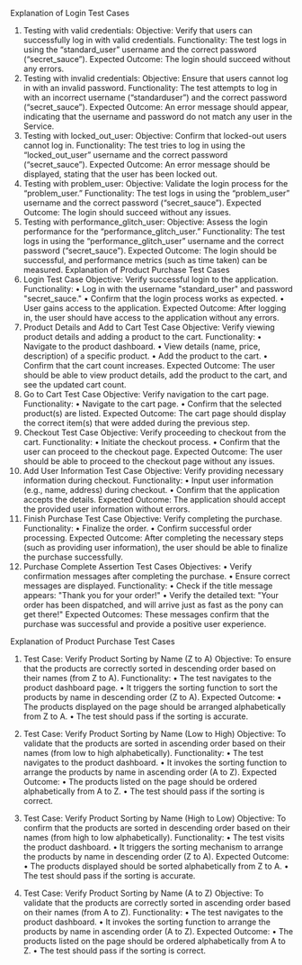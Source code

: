 Explanation of Login Test Cases
1.	Testing with valid credentials:
Objective: Verify that users can successfully log in with valid credentials.
Functionality: The test logs in using the “standard_user” username and the correct password (“secret_sauce”).
Expected Outcome: The login should succeed without any errors.
2.	Testing with invalid credentials:
Objective: Ensure that users cannot log in with an invalid password.
Functionality: The test attempts to log in with an incorrect username (“standarduser”) and the correct password (“secret_sauce”).
Expected Outcome: An error message should appear, indicating that the username and password do not match any user in the Service. 
3.	Testing with locked_out_user:
Objective: Confirm that locked-out users cannot log in.
Functionality: The test tries to log in using the “locked_out_user” username and the correct password (“secret_sauce”).
Expected Outcome: An error message should be displayed, stating that the user has been locked out.
4.	Testing with problem_user:
Objective: Validate the login process for the “problem_user.”
Functionality: The test logs in using the “problem_user” username and the correct password (“secret_sauce”).
Expected Outcome: The login should succeed without any issues.
5.	Testing with performance_glitch_user:
Objective: Assess the login performance for the “performance_glitch_user.”
Functionality: The test logs in using the “performance_glitch_user” username and the correct password (“secret_sauce”).
Expected Outcome: The login should be successful, and performance metrics (such as time taken) can be measured.
Explanation of Product Purchase Test Cases
1.	Login Test Case 
Objective: Verify successful login to the application. 
Functionality: 
•	Log in with the username "standard_user" and password "secret_sauce." 
•	Confirm that the login process works as expected. 
•	User gains access to the application. 
Expected Outcome: After logging in, the user should have access to the application without any errors. 
2.	Product Details and Add to Cart Test Case 
Objective: Verify viewing product details and adding a product to the cart. 
Functionality: 
•	Navigate to the product dashboard. 
•	View details (name, price, description) of a specific product. 
•	Add the product to the cart. 
•	Confirm that the cart count increases. 
Expected Outcome: The user should be able to view product details, add the product to the cart, and see the updated cart count. 
3.	Go to Cart Test Case 
Objective: Verify navigation to the cart page. 
Functionality: 
•	Navigate to the cart page. 
•	Confirm that the selected product(s) are listed. 
Expected Outcome: The cart page should display the correct item(s) that were added during the previous step. 
4.	Checkout Test Case 
Objective: Verify proceeding to checkout from the cart. 
Functionality: 
•	Initiate the checkout process. 
•	Confirm that the user can proceed to the checkout page. 
Expected Outcome: The user should be able to proceed to the checkout page without any issues. 
5.	Add User Information Test Case 
Objective: Verify providing necessary information during checkout. 
Functionality: 
•	Input user information (e.g., name, address) during checkout. 
•	Confirm that the application accepts the details. 
Expected Outcome: The application should accept the provided user information without errors. 
6.	Finish Purchase Test Case 
Objective: Verify completing the purchase. 
Functionality: 
•	Finalize the order. 
•	Confirm successful order processing. 
Expected Outcome: After completing the necessary steps (such as providing user information), the user should be able to finalize the purchase successfully. 
7.	Purchase Complete Assertion Test Cases 
Objectives: 
•	Verify confirmation messages after completing the purchase. 
•	Ensure correct messages are displayed. 
Functionality: 
•	Check if the title message appears: "Thank you for your order!" 
•	Verify the detailed text: "Your order has been dispatched, and will arrive just as fast as the pony can get there!" 
Expected Outcomes: These messages confirm that the purchase was successful and provide a positive user experience. 


Explanation of Product Purchase Test Cases

1.	Test Case: Verify Product Sorting by Name (Z to A)
Objective: To ensure that the products are correctly sorted in descending order based on their names (from Z to A).
Functionality:
•	The test navigates to the product dashboard page.
•	It triggers the sorting function to sort the products by name in descending order (Z to A).
Expected Outcome:
•	The products displayed on the page should be arranged alphabetically from Z to A.
•	The test should pass if the sorting is accurate.

2.	Test Case: Verify Product Sorting by Name (Low to High)
Objective: To validate that the products are sorted in ascending order based on their names (from low to high alphabetically).
Functionality:
•	The test navigates to the product dashboard.
•	It invokes the sorting function to arrange the products by name in ascending order (A to Z).
Expected Outcome:
•	The products listed on the page should be ordered alphabetically from A to Z.
•	The test should pass if the sorting is correct.

3.	Test Case: Verify Product Sorting by Name (High to Low)
Objective: To confirm that the products are sorted in descending order based on their names (from high to low alphabetically).
Functionality:
•	The test visits the product dashboard.
•	It triggers the sorting mechanism to arrange the products by name in descending order (Z to A).
Expected Outcome:
•	The products displayed should be sorted alphabetically from Z to A.
•	The test should pass if the sorting is accurate.

4.	Test Case: Verify Product Sorting by Name (A to Z)
Objective: To validate that the products are correctly sorted in ascending order based on their names (from A to Z).
Functionality:
•	The test navigates to the product dashboard.
•	It invokes the sorting function to arrange the products by name in ascending order (A to Z).
Expected Outcome:
•	The products listed on the page should be ordered alphabetically from A to Z.
•	The test should pass if the sorting is correct.


